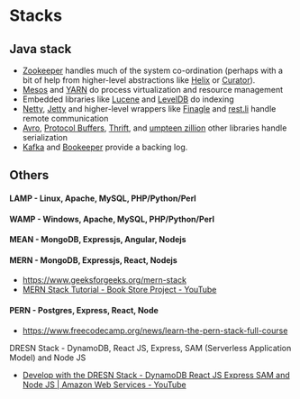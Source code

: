 # Stacks

## Java stack

- [Zookeeper](http://zookeeper.apache.org/) handles much of the system co-ordination (perhaps with a bit of help from higher-level abstractions like [Helix](http://helix.incubator.apache.org/) or [Curator](http://curator.incubator.apache.org/)).
- [Mesos](http://mesos.apache.org/) and [YARN](http://hadoop.apache.org/docs/current/hadoop-yarn/hadoop-yarn-site/YARN.html) do process virtualization and resource management
- Embedded libraries like [Lucene](http://lucene.apache.org/) and [LevelDB](https://code.google.com/p/leveldb) do indexing
- [Netty](http://netty.io/), [Jetty](http://www.eclipse.org/jetty) and higher-level wrappers like [Finagle](http://twitter.github.io/finagle) and [rest.li](http://rest.li/) handle remote communication
- [Avro](http://avro.apache.org/), [Protocol Buffers](https://code.google.com/p/protobuf), [Thrift](http://thrift.apache.org/), and [umpteen zillion](https://github.com/eishay/jvm-serializers/wiki) other libraries handle serialization
- [Kafka](http://kafka.apache.org/) and [Bookeeper](http://zookeeper.apache.org/bookkeeper) provide a backing log.

## Others

#### LAMP - Linux, Apache, MySQL, PHP/Python/Perl

#### WAMP - Windows, Apache, MySQL, PHP/Python/Perl

#### MEAN - MongoDB, Expressjs, Angular, Nodejs

#### MERN - MongoDB, Expressjs, React, Nodejs

- https://www.geeksforgeeks.org/mern-stack
- [MERN Stack Tutorial - Book Store Project - YouTube](https://www.youtube.com/watch?v=-42K44A1oMA)

#### PERN - Postgres, Express, React, Node

- https://www.freecodecamp.org/news/learn-the-pern-stack-full-course

DRESN Stack - DynamoDB, React JS, Express, SAM (Serverless Application Model) and Node JS

- [Develop with the DRESN Stack - DynamoDB React JS Express SAM and Node JS | Amazon Web Services - YouTube](https://www.youtube.com/watch?v=u2JtuoTA7Vk&ab_channel=AmazonWebServices)
